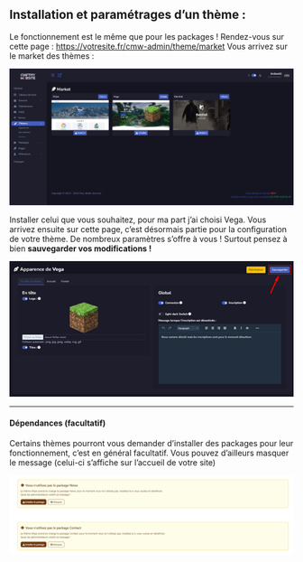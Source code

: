 ## Installation et paramétrages d’un thème :

Le fonctionnement est le même que pour les packages ! 
Rendez-vous sur cette page :  https://votresite.fr/cmw-admin/theme/market
Vous arrivez sur le market des thèmes : 

![Image panel admin install thème](Assets/Img/ThemePackageMAJ/Theme1.png "Install thème panel")

Installer celui que vous souhaitez, pour ma part j’ai choisi Vega.
Vous arrivez ensuite sur cette page, c’est désormais partie pour la configuration de votre thème.
De nombreux paramètres s’offre à vous ! Surtout pensez à bien **sauvegarder vos modifications !** 

![Image panel admin save thème](Assets/Img/ThemePackageMAJ/Theme2.png "Save thème panel")


---


#### Dépendances (facultatif)

Certains thèmes pourront vous demander d’installer des packages pour leur fonctionnement, c’est en général facultatif.
Vous pouvez d’ailleurs masquer le message (celui-ci s’affiche sur l’accueil de votre site) 

![Image dépendances packages](Assets/Img/ThemePackageMAJ/Theme3.png "dépendances packages")